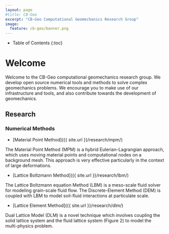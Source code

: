 ```yaml
---
layout: page
#title: CB-Geo
excerpt: "CB-Geo Computational Geomechanics Research Group"
image:
  feature: cb-geo/banner.png
---
```

* Table of Contents
{:toc}


# Welcome

Welcome to the CB-Geo computational geomechanics research group. We develop open source numerical tools and methods to solve complex geomechanics problems. We encourage you to make use of our infrastructure and tools, and also contribute towards the development of geomechanics.

## Research
### Numerical Methods

* [Material Point Method]({{ site.url }}/research/mpm/)

The Material Point Method (MPM) is a hybrid Eulerian-Lagrangian approach, which uses moving material points and computational nodes on a background mesh. This approach is very effective particularly in the context of large deformations.

* [Lattice Boltzmann Method]({{ site.url }}/research/lbm/)

The Lattice Boltzmann equation Method (LBM) is a meso-scale fluid solver for modeling grain-scale fluid flow. The Discrete-Element Method (DEM) is coupled with LBM to model soil-fluid interactions at particulate scale. 

* [Lattice Element Method]({{ site.url }}/research/dlm/)

Dual Lattice Model (DLM) is a novel technique which involves coupling the solid lattice system and  the fluid lattice system (Figure 2) to model the multi-physics problem.
